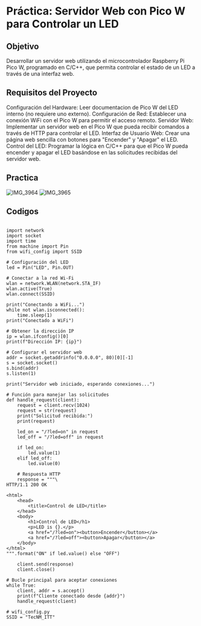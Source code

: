 # Práctica: Servidor Web con Pico W para Controlar un LED
## Objetivo 
Desarrollar un servidor web utilizando el microcontrolador Raspberry Pi Pico W, programado en C/C++, que permita controlar el estado de un LED a través de una interfaz web.
## Requisitos del Proyecto
Configuración del Hardware: Leer documentacion de Pico W del LED interno (no requiere uno externo).
Configuración de Red: Establecer una conexión WiFi con el Pico W para permitir el acceso remoto.
Servidor Web: Implementar un servidor web en el Pico W que pueda recibir comandos a través de HTTP para controlar el LED.
Interfaz de Usuario Web: Crear una página web sencilla con botones para "Encender" y "Apagar" el LED.
Control del LED: Programar la lógica en C/C++ para que el Pico W pueda encender y apagar el LED basándose en las solicitudes recibidas del servidor web.
## Practica
![IMG_3964](https://github.com/Sh0cko/Bloque4Team/assets/158124723/95f2a5d2-0523-46bc-a056-e7105fbf6de3)
![IMG_3965](https://github.com/Sh0cko/Bloque4Team/assets/158124723/de72539c-cef4-430d-a779-52696b8a6605)
## Codigos
~~~

import network
import socket
import time
from machine import Pin
from wifi_config import SSID

# Configuración del LED
led = Pin("LED", Pin.OUT)

# Conectar a la red Wi-Fi
wlan = network.WLAN(network.STA_IF)
wlan.active(True)
wlan.connect(SSID)

print("Conectando a WiFi...")
while not wlan.isconnected():
    time.sleep(1)
print("Conectado a WiFi")

# Obtener la dirección IP
ip = wlan.ifconfig()[0]
print(f"Dirección IP: {ip}")

# Configurar el servidor web
addr = socket.getaddrinfo("0.0.0.0", 80)[0][-1]
s = socket.socket()
s.bind(addr)
s.listen(1)

print("Servidor web iniciado, esperando conexiones...")

# Función para manejar las solicitudes
def handle_request(client):
    request = client.recv(1024)
    request = str(request)
    print("Solicitud recibida:")
    print(request)
    
    led_on = "/?led=on" in request
    led_off = "/?led=off" in request

    if led_on:
        led.value(1)
    elif led_off:
        led.value(0)

    # Respuesta HTTP
    response = """\
HTTP/1.1 200 OK

<html>
    <head>
        <title>Control de LED</title>
    </head>
    <body>
        <h1>Control de LED</h1>
        <p>LED is {}.</p>
        <a href="/?led=on"><button>Encender</button></a>
        <a href="/?led=off"><button>Apagar</button></a>
    </body>
</html>
""".format("ON" if led.value() else "OFF")

    client.send(response)
    client.close()

# Bucle principal para aceptar conexiones
while True:
    client, addr = s.accept()
    print(f"Cliente conectado desde {addr}")
    handle_request(client)
~~~
~~~
# wifi_config.py
SSID = "TecNM_ITT"
~~~
